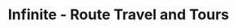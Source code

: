 ---
title: "Infinite - Route Travel and Tours"
url: /lipa/infinite-route-travel-and-tours/
shop: travel agency
---